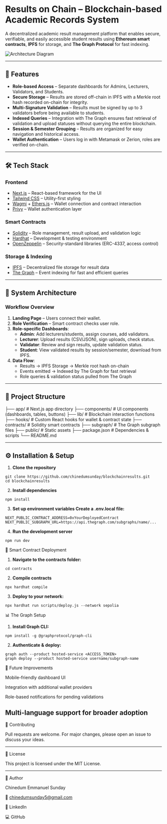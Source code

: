 # Results on Chain – Blockchain-based Academic Records System

A decentralized academic result management platform that enables secure, verifiable, and easily accessible student results using **Ethereum smart contracts**, **IPFS** for storage, and **The Graph Protocol** for fast indexing.

![Architecture Diagram](./path-to-architecture-image.png)

---

## 🚀 Features

- **Role-based Access** – Separate dashboards for Admins, Lecturers, Validators, and Students.
- **Secure Storage** – Results are stored off-chain in IPFS with a Merkle root hash recorded on-chain for integrity.
- **Multi-Signature Validation** – Results must be signed by up to 3 validators before being available to students.
- **Indexed Queries** – Integration with The Graph ensures fast retrieval of validation and upload statuses without querying the entire blockchain.
- **Session & Semester Grouping** – Results are organized for easy navigation and historical access.
- **Wallet Authentication** – Users log in with Metamask or Zerion, roles are verified on-chain.

---

## 🛠️ Tech Stack

### **Frontend**
- [Next.js](https://nextjs.org/) – React-based framework for the UI
- [Tailwind CSS](https://tailwindcss.com/) – Utility-first styling
- [Wagmi](https://wagmi.sh/) + [Ethers.js](https://docs.ethers.org/) – Wallet connection and contract interaction
- [Privy](https://www.privy.io/) – Wallet authentication layer

### **Smart Contracts**
- [Solidity](https://soliditylang.org/) – Role management, result upload, and validation logic
- [Hardhat](https://hardhat.org/) – Development & testing environment
- [OpenZeppelin](https://openzeppelin.com/contracts/) – Security-standard libraries (ERC-4337, access control)

### **Storage & Indexing**
- [IPFS](https://ipfs.tech/) – Decentralized file storage for result data
- [The Graph](https://thegraph.com/) – Event indexing for fast and efficient queries

---

## 📐 System Architecture

### **Workflow Overview**
1. **Landing Page** – Users connect their wallet.
2. **Role Verification** – Smart contract checks user role.
3. **Role-specific Dashboards**:
   - **Admin**: Add lecturers/students, assign courses, add validators.
   - **Lecturer**: Upload results (CSV/JSON), sign uploads, check status.
   - **Validator**: Review and sign results, update validation status.
   - **Student**: View validated results by session/semester, download from IPFS.
4. **Data Flow**:
   - Results → IPFS Storage → Merkle root hash on-chain
   - Events emitted → Indexed by The Graph for fast retrieval
   - Role queries & validation status pulled from The Graph

---

## 📂 Project Structure
├── app/ # Next.js app directory
├── components/ # UI components (dashboards, tables, buttons)
├── lib/ # Blockchain interaction functions
├── hooks/ # Custom React hooks for wallet & contract state
├── contracts/ # Solidity smart contracts
├── subgraph/ # The Graph subgraph files
├── public/ # Static assets
├── package.json # Dependencies & scripts
└── README.md



---

## ⚙️ Installation & Setup

1. **Clone the repository**
```
git clone https://github.com/chinedumsunday/blockchainresults.git
cd blockchainresults
```

2. **Install dependencies**
```
npm install
```
3. **Set up environment variables
Create a .env.local file:**
```
NEXT_PUBLIC_CONTRACT_ADDRESS=0xYourDeployedContract
NEXT_PUBLIC_SUBGRAPH_URL=https://api.thegraph.com/subgraphs/name/...
```
4. **Run the development server**
```
npm run dev
```

📜 Smart Contract Deployment

1. **Navigate to the contracts folder:**
```
cd contracts
```
2. **Compile contracts**
```
npx hardhat compile
```
3. **Deploy to your network:**
```
npx hardhat run scripts/deploy.js --network sepolia
```

📊 The Graph Setup

1. **Install Graph CLI:**
```
npm install -g @graphprotocol/graph-cli
```
2. **Authenticate & deploy:**
```
graph auth --product hosted-service <ACCESS_TOKEN>
graph deploy --product hosted-service username/subgraph-name
```

📌 Future Improvements

Mobile-friendly dashboard UI

Integration with additional wallet providers

Role-based notifications for pending validations

Multi-language support for broader adoption
---

🤝 Contributing

Pull requests are welcome. For major changes, please open an issue to discuss your ideas.

---

📜 License

This project is licensed under the MIT License.

---

👤 Author

Chinedum Emmanuel Sunday

📧 chinedumsunday5@gmail.com

🔗 LinkedIn

💻 GitHub
